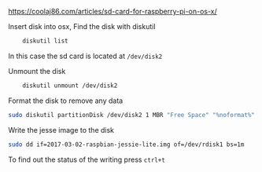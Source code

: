 https://coolaj86.com/articles/sd-card-for-raspberry-pi-on-os-x/

Insert disk into osx,
Find the disk with diskutil
```sh
    diskutil list
```
In this case the sd card is located at `/dev/disk2`

Unmount the disk 
```sh
    diskutil unmount /dev/disk2
```

Format the disk to remove any data
```sh
sudo diskutil partitionDisk /dev/disk2 1 MBR "Free Space" "%noformat%" 100%
```

Write the jesse image to the disk
```sh
sudo dd if=2017-03-02-raspbian-jessie-lite.img of=/dev/rdisk1 bs=1m
```

To find out the status of the writing press `ctrl+t`